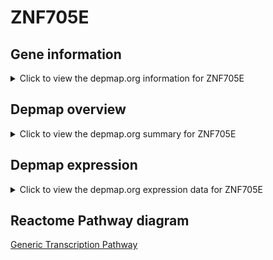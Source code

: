 <h1>ZNF705E</h1>

<h2>Gene information</h2>
<details>
  <summary>Click to view the depmap.org information for ZNF705E</summary>
  <iframe src="https://depmap.org/portal/gene/ZNF705E?tab=about" style="border:none;width:100%;height:800px"></iframe>
</details>

<h2>Depmap overview</h2>
<details>
  <summary>Click to view the depmap.org summary for ZNF705E</summary>
  <iframe src="https://depmap.org/portal/gene/ZNF705E?tab=overview" style="border:none;width:100%;height:800px"></iframe>
</details>

<h2>Depmap expression</h2>
<details>
  <summary>Click to view the depmap.org expression data for ZNF705E</summary>
  <iframe src="https://depmap.org/portal/gene/ZNF705E?tab=characterization" style="border:none;width:100%;height:800px"></iframe>
</details>



<h2>Reactome Pathway diagram</h2>
<a href="https://reactome.org/PathwayBrowser/#/R-HSA-212436" target="_BLANK">Generic Transcription Pathway</a>



